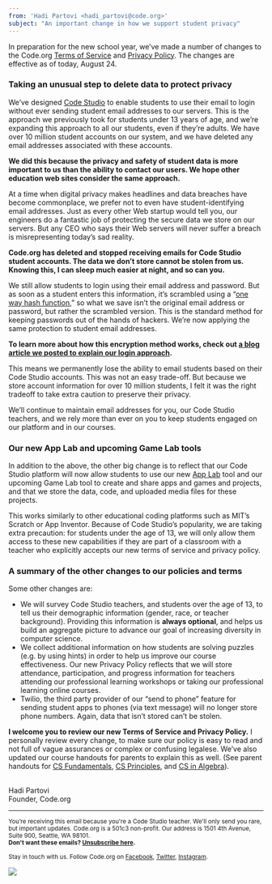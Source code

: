 ```yaml
---
from: 'Hadi Partovi <hadi_partovi@code.org>'
subject: "An important change in how we support student privacy"
---
```


In preparation for the new school year, we’ve made  a number of changes to the Code.org [Terms of Service](http://code.org/tos) and [Privacy Policy](http://code.org/privacy).  The changes are effective as of today, August 24.  

### Taking an unusual step to delete data to protect privacy

We’ve designed [Code Studio](http://studio.code.org) to enable students to use their email to login without ever sending student email addresses to our servers. This is the approach we previously took for students under 13 years of age, and we’re expanding this approach to all our students, even if they’re adults. We have over 10 million student accounts on our system, and we have deleted any email addresses associated with these accounts.

**We did this because the privacy and safety of student data is more important to us than the ability to contact our users. We hope other education web sites consider the same approach.**

At a time when digital privacy makes headlines and data breaches have become commonplace, we prefer not to even have student-identifying email addresses. Just as every other Web startup would tell you, our engineers do a fantastic job of protecting the secure data we store on our servers. But any CEO who says their Web servers will never suffer a breach is misrepresenting today’s sad reality.

**Code.org has deleted and stopped receiving emails for Code Studio student accounts. The data we don’t store cannot be stolen from us. Knowing this, I can sleep much easier at night, and so can you.**

We still allow students to login using their email address and password. But as soon as a student enters this information, it’s scrambled using a “[one way hash function](http://www.aspencrypt.com/crypto101_hash.html),” so what we save isn’t the original email address or password, but rather the scrambled version. This is the standard method for keeping passwords out of the hands of hackers. We’re now applying the same protection to student email addresses.

**To learn more about how this encryption method works, check out [a blog article we posted to explain our login approach](http://blog.code.org/post/147756946588/).**

This means we permanently lose the ability to email students based on their Code Studio accounts. This was not an easy trade-off. But because we store account information for over 10 million students, I felt it was the right tradeoff to take extra caution to preserve their privacy.

We’ll continue to maintain email addresses for you, our Code Studio teachers, and we rely more than ever on you to keep students engaged on our platform and in our courses. 

### Our new App Lab and upcoming Game Lab tools

In addition to the above, the other big change is to reflect that our Code Studio platform will now allow students to use our new [App Lab](https://code.org/educate/applab) tool and our upcoming Game Lab tool to create and share apps and games and projects, and that we store the data, code, and uploaded media files for these projects. 

This works similarly to other educational coding platforms such as MIT’s Scratch or App Inventor. Because of Code Studio’s popularity, we are taking extra precaution: for students under the age of 13, we will only allow them access to these new capabilities if they are part of a classroom with a teacher who explicitly accepts our new terms of service and privacy policy.

### A summary of the other changes to our policies and terms

Some other changes are:

* We will survey Code Studio teachers, and students over the age of 13, to tell us their demographic information (gender, race, or teacher background). Providing this information is **always optional**, and helps us build an aggregate picture to advance our goal of increasing diversity in computer science.
* We collect additional information on how students are solving puzzles (e.g. by using hints) in order to help us improve our course effectiveness. Our new Privacy Policy reflects that we will store attendance, participation, and progress information for teachers attending our professional learning workshops or taking our professional learning online courses. 
* Twilio, the third party provider of our “send to phone” feature for sending student apps to phones (via text message) will no longer store phone numbers. Again, data that isn’t stored can’t be stolen.

**I welcome you to review our new Terms of Service and Privacy Policy.** I personally review every change, to make sure our policy is easy to read and not full of vague assurances or complex or confusing legalese. We’ve also updated our course handouts for parents to explain this as well. (See parent handouts for [CS Fundamentals](https://code.org/curriculum/docs/k-5/parent-handout), [CS Principles](https://code.org/curriculum/docs/csp/parent-handout), and [CS in Algebra](https://code.org/curriculum/docs/algebra/parent-handout)). 


<br/>
Hadi Partovi<br />
Founder, Code.org
<br />

<hr>

<small>You’re receiving this email because you're a Code Studio teacher. We'll only send you rare, but important updates. Code.org is a 501c3 non-profit. Our address is 1501 4th Avenue, Suite 900, Seattle, WA 98101.</small> <br />
<small><strong>Don't want these emails? <a href="<%= unsubscribe_link %>">Unsubscribe here</a>.</strong></small></p>
<p><small>Stay in touch with us. Follow Code.org on
<a href="https://www.facebook.com/Code.org">Facebook</a>, <a href="https://twitter.com/codeorg">Twitter</a>, <a href="https://instagram.com/codeorg">Instagram</a>.
</small></p>

![](<%= tracking_pixel %>)